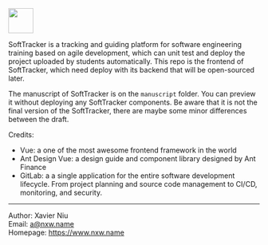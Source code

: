 <img src="http://res.niuxuewei.com/2019-04-09-Logo-1.png" height="50px">

SoftTracker is a tracking and guiding platform for software engineering training based on agile development, which can unit test and deploy the project uploaded by students automatically. This repo is the frontend of SoftTracker, which need deploy with its backend that will be open-sourced later.

The manuscript of SoftTracker is on the `manuscript` folder. You can preview it without deploying any SoftTracker components. Be aware that it is not the final version of the SoftTracker, there are maybe some minor differences between the draft.

Credits: 

- Vue: a one of the most awesome frontend framework in the world
- Ant Design Vue:  a design guide and component library designed by Ant Finance
- GitLab: a a single application for the entire software development lifecycle. From project planning and source code management to CI/CD, monitoring, and security.

---

Author: Xavier Niu<br>
Email: a@nxw.name<br>
Homepage: https://www.nxw.name
